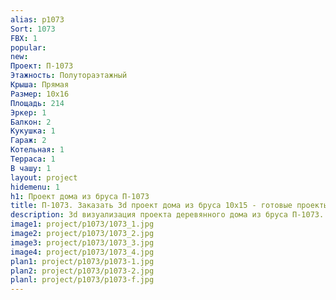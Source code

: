 ```yaml
---
alias: p1073
Sort: 1073
FBX: 1
popular: 
new: 
Проект: П-1073
Этажность: Полутораэтажный
Крыша: Прямая
Размер: 10х16
Площадь: 214
Эркер: 1
Балкон: 2
Кукушка: 1
Гараж: 2
Котельная: 1
Терраса: 1
В чашу: 1
layout: project
hidemenu: 1
h1: Проект дома из бруса П-1073
title: П-1073. Заказать 3d проект дома из бруса 10х15 - готовые проекты
description: 3d визуализация проекта деревянного дома из бруса П-1073. Площадь 214 м2, размер 10х15. Вы можете внести любые изменения в проект.
image1: project/p1073/1073_1.jpg
image2: project/p1073/1073_2.jpg
image3: project/p1073/1073_3.jpg
image4: project/p1073/1073_4.jpg
plan1: project/p1073/p1073-1.jpg
plan2: project/p1073/p1073-2.jpg
planl: project/p1073/p1073-f.jpg
---
```

